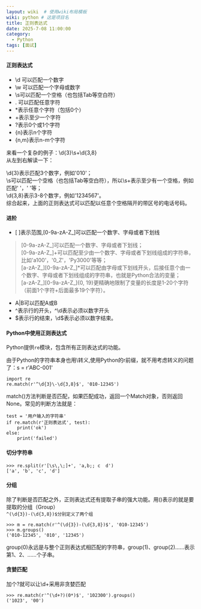 ```yaml
---
layout: wiki  # 使用wiki布局模板
wiki: python # 这是项目名
title: 正则表达式
date: 2025-7-08 11:00:00
category:
  - Python
tags: [面试]
---
```


#### 正则表达式

- \d 可以匹配一个数字
- \w 可以匹配一个字母或数字
- \s可以匹配一个空格（也包括Tab等空白符）
- . 可以匹配任意字符
- *表示任意个字符（包括0个）
- +表示至少一个字符
- ?表示0个或1个字符
- {n}表示n个字符
- {n,m}表示n-m个字符

来看一个复杂的例子：\d{3}\s+\d{3,8}  
从左到右解读一下：

\d{3}表示匹配3个数字，例如'010'；  
\s可以匹配一个空格（也包括Tab等空白符），所以\s+表示至少有一个空格，例如匹配' '，' '等；  
\d{3,8}表示3-8个数字，例如'1234567'。  
综合起来，上面的正则表达式可以匹配以任意个空格隔开的带区号的电话号码。

#### 进阶
- [ ]表示范围,[0-9a-zA-Z\_]可以匹配一个数字、字母或者下划线
>[0-9a-zA-Z\_]可以匹配一个数字、字母或者下划线；  
[0-9a-zA-Z\_]+可以匹配至少由一个数字、字母或者下划线组成的字符串，比如'a100'，'0_Z'，'Py3000'等等；  
[a-zA-Z\_][0-9a-zA-Z\_]*可以匹配由字母或下划线开头，后接任意个由一个数字、字母或者下划线组成的字符串，也就是Python合法的变量；  
[a-zA-Z\_][0-9a-zA-Z\_]{0, 19}更精确地限制了变量的长度是1-20个字符（前面1个字符+后面最多19个字符）。
- A|B可以匹配A或B
- ^表示行的开头，^\d表示必须以数字开头
- \$表示行的结束，\d$表示必须以数字结束。

#### Python中使用正则表达式
Python提供`re`模块，包含所有正则表达式的功能。  

由于Python的字符串本身也用\转义,使用Python的r前缀，就不用考虑转义的问题了：s = r'ABC\-001'

```
import re
re.match(r'^\d{3}\-\d{3,8}$', '010-12345')
```
match()方法判断是否匹配，如果匹配成功，返回一个Match对象，否则返回None。常见的判断方法就是：
```
test = '用户输入的字符串'
if re.match(r'正则表达式', test):
    print('ok')
else:
    print('failed')
```

#### 切分字符串
```
>>> re.split(r'[\s\,\;]+', 'a,b;; c  d')
['a', 'b', 'c', 'd']
```

#### 分组
除了判断是否匹配之外，正则表达式还有提取子串的强大功能。用()表示的就是要提取的分组（Group）  
`^(\d{3})-(\d{3,8})$分别定义了两个组`
```
>>> m = re.match(r'^(\d{3})-(\d{3,8})$', '010-12345')
>>> m.groups()
('010-12345', '010', '12345')
```
group(0)永远是与整个正则表达式相匹配的字符串，group(1)、group(2)……表示第1、2、……个子串。

#### 贪婪匹配
加个?就可以让\d+采用非贪婪匹配
```
>>> re.match(r'^(\d+?)(0*)$', '102300').groups()
('1023', '00')
```


